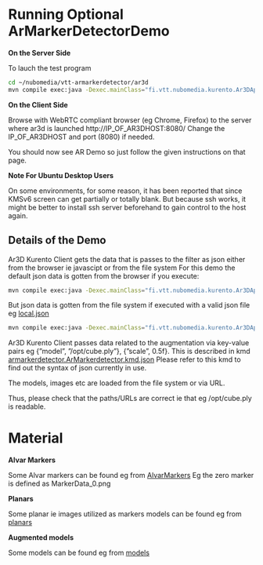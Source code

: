 Running Optional ArMarkerDetectorDemo
=========================

**On the Server Side**

To lauch the test program
```bash
cd ~/nubomedia/vtt-armarkerdetector/ar3d
mvn compile exec:java -Dexec.mainClass="fi.vtt.nubomedia.kurento.Ar3DApp"
```

**On the Client Side**

Browse with WebRTC compliant browser (eg Chrome, Firefox) 
to the server where ar3d is launched http://IP_OF_AR3DHOST:8080/
Change the IP_OF_AR3DHOST and port (8080) if needed.

You should now see AR Demo so just follow the given instructions on that page.

**Note For Ubuntu Desktop Users**

On some environments, for some reason, it has been reported that since KMSv6 
screen can get partially or totally blank. But because ssh works, it might
be better to install ssh server beforehand to gain control to the host again.


Details of the Demo
---------
Ar3D Kurento Client gets the data that is passes to the filter as json either from the browser ie javascipt or from the file system
For this demo the default json data is gotten from the browser if you execute:
```bash
mvn compile exec:java -Dexec.mainClass="fi.vtt.nubomedia.kurento.Ar3DApp"
```

But json data is gotten from the file system if executed with a valid json file eg [local.json](http://80.96.122.50/Markus.Ylikerala/vtt-armarkerdetector/blob/master/ar3d/local.json)
```bash
mvn compile exec:java -Dexec.mainClass="fi.vtt.nubomedia.kurento.Ar3DApp" -Dexec.args="local.json"
```

Ar3D Kurento Client passes data related to the augmentation via key-value pairs eg {”model”, ”/opt/cube.ply”}, {”scale”, 0.5f}.
This is described in kmd [armarkerdetector.ArMarkerdetector.kmd.json](http://80.96.122.50/Markus.Ylikerala/vtt-armarkerdetector/blob/master/ar-markerdetector/src/server/interface/armarkerdetector.ArMarkerdetector.kmd.json)
Please refer to this kmd to find out the syntax of json currently in use.

The models, images etc are loaded from the file system or via URL.

Thus, please check that the paths/URLs are correct ie that eg /opt/cube.ply is readable.

Material
=========================
**Alvar Markers**

Some Alvar markers can be found eg from [AlvarMarkers](http://ssi.vtt.fi/ar-markerdetector-binaries/demo/AlvarMarkers) 
Eg the zero marker is defined as MarkerData_0.png

**Planars**

Some planar ie images utilized as markers models can be found eg from [planars](http://80.96.122.50/Markus.Ylikerala/vtt-armarkerdetector/tree/master/planars) 

**Augmented models**

Some models can be found eg from [models](http://80.96.122.50/Markus.Ylikerala/vtt-armarkerdetector/tree/master/models) 

